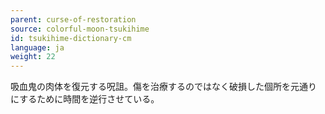 ```yaml
---
parent: curse-of-restoration
source: colorful-moon-tsukihime
id: tsukihime-dictionary-cm
language: ja
weight: 22
---
```


吸血鬼の肉体を復元する呪詛。傷を治療するのではなく破損した個所を元通りにするために時間を逆行させている。
